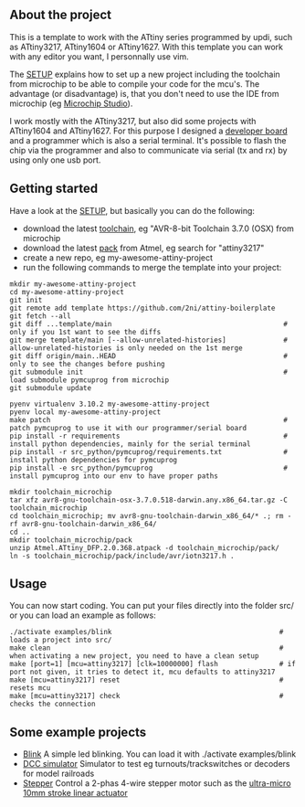 ## About the project
This is a template to work with the ATtiny series programmed by updi, such as ATtiny3217, ATtiny1604 or ATtiny1627. With this template you can work with any editor you want, I personnally use vim.

The [SETUP](SETUP.md) explains how to set up a new project including the toolchain from microchip to be able to compile your code for the mcu's. The advantage (or disadvantage) is, that you don't need to use the IDE from microchip (eg [Microchip Studio](https://www.microchip.com/en-us/tools-resources/develop/microchip-studio)).

I work mostly with the ATtiny3217, but also did some projects with ATtiny1604 and ATtiny1627. For this purpose I designed a [developer board](https://github.com/2ni/attiny3217-dev-board) and a programmer which is also a serial terminal. It's possible to flash the chip via the programmer and also to communicate via serial (tx and rx) by using only one usb port.

## Getting started
Have a look at the [SETUP](SETUP.md), but basically you can do the following:
- download the latest [toolchain](https://www.microchip.com/mplab/avr-support/avr-and-arm-toolchains-c-compilers), eg "AVR-8-bit Toolchain 3.7.0 (OSX) from microchip
- download the latest [pack](http://packs.download.atmel.com/) from Atmel, eg search for "attiny3217"
- create a new repo, eg my-awesome-attiny-project
- run the following commands to merge the template into your project:
```
mkdir my-awesome-attiny-project
cd my-awesome-attiny-project
git init
git remote add template https://github.com/2ni/attiny-boilerplate
git fetch --all
git diff ...template/main                                          # only if you 1st want to see the diffs
git merge template/main [--allow-unrelated-histories]              # allow-unrelated-histories is only needed on the 1st merge
git diff origin/main..HEAD                                         # only to see the changes before pushing
git submodule init                                                 # load submodule pymcuprog from microchip
git submodule update

pyenv virtualenv 3.10.2 my-awesome-attiny-project
pyenv local my-awesome-attiny-project
make patch                                                         # patch pymcuprog to use it with our programmer/serial board
pip install -r requirements                                        # install python dependencies, mainly for the serial terminal
pip install -r src_python/pymcuprog/requirements.txt               # install python dependencies for pymcuprog
pip install -e src_python/pymcuprog                                # install pymcuprog into our env to have proper paths

mkdir toolchain_microchip
tar xfz avr8-gnu-toolchain-osx-3.7.0.518-darwin.any.x86_64.tar.gz -C toolchain_microchip
cd toolchain_microchip; mv avr8-gnu-toolchain-darwin_x86_64/* .; rm -rf avr8-gnu-toolchain-darwin_x86_64/
cd ..
mkdir toolchain_microchip/pack
unzip Atmel.ATtiny_DFP.2.0.368.atpack -d toolchain_microchip/pack/
ln -s toolchain_microchip/pack/include/avr/iotn3217.h .
```

## Usage
You can now start coding. You can put your files directly into the folder src/ or you can load an example as follows:
```
./activate examples/blink                                         # loads a project into src/
make clean                                                        # when activating a new project, you need to have a clean setup
make [port=1] [mcu=attiny3217] [clk=10000000] flash               # if port not given, it tries to detect it, mcu defaults to attiny3217
make [mcu=attiny3217] reset                                       # resets mcu
make [mcu=attiny3217] check                                       # checks the connection
```

## Some example projects
- [Blink](/examples/blink)
A simple led blinking. You can load it with ./activate examples/blink
- [DCC simulator](/examples/dcc-simulator)
Simulator to test eg turnouts/trackswitches or decoders for model railroads
- [Stepper](/examples/stepper)
Control a 2-phas 4-wire stepper motor such as the [ultra-micro 10mm stroke linear actuator](https://www.aliexpress.com/item/1005001421552415.html?spm=a2g0o.order_list.order_list_main.10.28a71802Wkpd9u)
